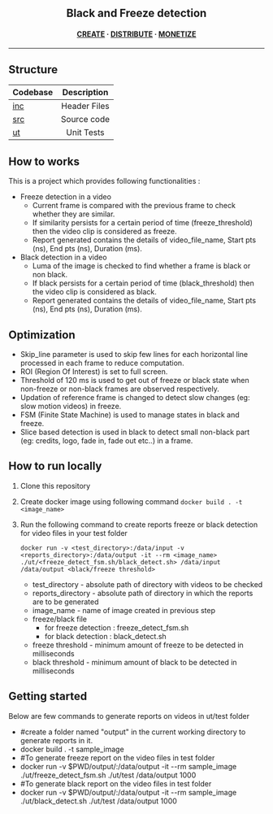 <h2 align="center">Black and Freeze detection</h2>

<h4 align="center">
  <a href="https://www.amagi.com/">CREATE</a>
  <span> · </span>
  <a href="https://www.amagi.com/">DISTRIBUTE</a>
  <span> · </span>
  <a href="https://www.amagi.com/">MONETIZE</a>
</h4>

---

## Structure

| Codebase              |      Description          |
| :-------------------- | :-----------------------: |
| [inc](inc)        	|     Header Files          |
| [src](src)  		    |     Source code           |
| [ut](ut)      	    |  	  Unit Tests            |




## How to works

This is a project which provides following functionalities :
* Freeze detection in a video 
    * Current frame is compared with the previous frame to check whether they are similar.
    * If similarity persists for a certain period of time (freeze_threshold) then the video clip is considered as freeze.
    * Report generated contains the details of video_file_name, Start pts (ns), End pts (ns), Duration (ms).
* Black detection in a video
    * Luma of the image is checked to find whether a frame is black or non black.
    * If black persists for a certain period of time (black_threshold) then the video clip is considered as black.
    * Report generated contains the details of video_file_name, Start pts (ns), End pts (ns), Duration (ms).

## Optimization

* Skip_line parameter is used to skip few lines for each horizontal line processed in each frame to reduce computation.
* ROI (Region Of Interest) is set to full screen.
* Threshold of 120 ms is used to get out of freeze or black state when non-freeze or non-black frames are observed respectively. 
* Updation of reference frame is changed to detect slow changes (eg: slow motion videos) in freeze.
* FSM (Finite State Machine) is used to manage states in black and freeze.
* Slice based detection is used in black to detect small non-black part (eg: credits, logo, fade in, fade out  etc..) in a frame.

## How to run locally

1. Clone this repository 
2. Create docker image using following command
	`docker build . -t <image_name>`
3. Run the following command to create reports freeze or black detection for video files in your test folder
	
	`docker run -v <test_directory>:/data/input -v <reports_directory>:/data/output -it --rm <image_name> ./ut/<freeze_detect_fsm.sh/black_detect.sh> /data/input /data/output <black/freeze threshold>`
	* test_directory - absolute path of directory with videos to be checked
	* reports_directory - absolute path of directory in which the reports are to be generated
	* image_name - name of image created in previous step
	* freeze/black file 
		* for freeze detection : freeze_detect_fsm.sh
		* for black detection : black_detect.sh
    * freeze threshold - minimum amount of freeze to be detected in milliseconds
    * black threshold  - minimum amount of black to be detected in milliseconds
	
## Getting started

Below are few commands to generate reports on videos in ut/test folder

* #create a folder named "output" in the current working directory to generate reports in it.
* docker build . -t sample_image 
* #To generate freeze report on the video files in test folder
* docker run -v $PWD/output/:/data/output -it --rm sample_image ./ut/freeze_detect_fsm.sh ./ut/test /data/output 1000
* #To generate black report on the video files in test folder
* docker run -v $PWD/output/:/data/output -it --rm sample_image ./ut/black_detect.sh ./ut/test /data/output 1000

